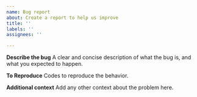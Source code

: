 ```yaml
---
name: Bug report
about: Create a report to help us improve
title: ''
labels: ''
assignees: ''

---
```


**Describe the bug**
A clear and concise description of what the bug is, and what you expected to happen.

**To Reproduce**
Codes to reproduce the behavior.

**Additional context**
Add any other context about the problem here.
